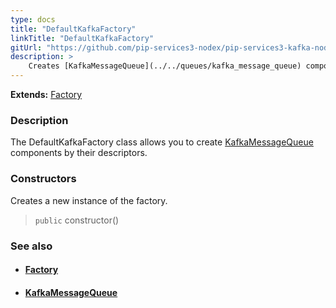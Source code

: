 ```yaml
---
type: docs
title: "DefaultKafkaFactory"
linkTitle: "DefaultKafkaFactory"
gitUrl: "https://github.com/pip-services3-nodex/pip-services3-kafka-nodex"
description: > 
    Creates [KafkaMessageQueue](../../queues/kafka_message_queue) components by their descriptors.
---
```


**Extends:** [Factory](../../../components/build/factory)

### Description

The DefaultKafkaFactory class allows you to create [KafkaMessageQueue](../../queues/kafka_message_queue) components by their descriptors.

### Constructors

Creates a new instance of the factory.

> `public` constructor()


### See also
- #### [Factory](../../../components/build/factory)
- #### [KafkaMessageQueue](../../queues/kafka_message_queue)

